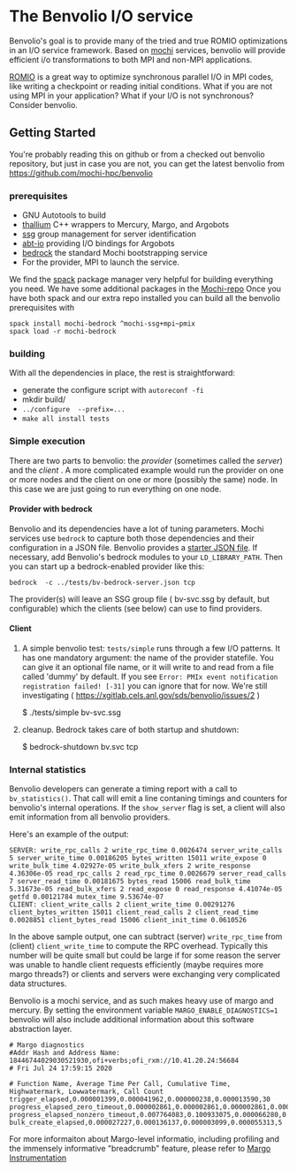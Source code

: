# The Benvolio I/O service

Benvolio's goal is to provide many of the tried and true ROMIO optimizations in
an I/O service framework.  Based on [mochi](https://wordpress.cels.anl.gov/mochi/)
services, benvolio will provide efficient i/o transformations to both MPI and
non-MPI applications.

[ROMIO](https://wordpress.cels.anl.gov/romio) is a great way to optimize synchronous
parallel I/O in MPI codes, like writing a checkpoint or reading initial
conditions.  What if you are not using MPI in your application?  What if your
I/O is not synchronous?  Consider benvolio.

## Getting Started

You're probably reading this on github or from a checked out benvolio
repository, but just in case you are not, you can get the latest benvolio from
<https://github.com/mochi-hpc/benvolio>

### prerequisites

* GNU Autotools to build
* [thallium](https://github.com/mochi-hpc/mochi-thallium) C++ wrappers to Mercury, Margo, and Argobots
* [ssg](https://github.com/mochi-hpc/mochi-ssg) group management for server identification
* [abt-io](https://github.com/mochi-hpc/mochi-abt-io) providing I/O bindings for Argobots
* [bedrock](https://github.com/mochi-hpc/mochi-bedrock) the standard Mochi bootstrapping service
* For the provider, MPI to launch the service.

We find the [spack](https://spack.readthedocs.io/en/latest/) package manager
very helpful for building everything you need.  We have some additional
packages in the [Mochi-repo](https://github.com/mochi-hpc/mochi-spack-packages)
Once
you have both spack and our extra repo installed you can build all the benvolio
prerequisites with

    spack install mochi-bedrock ^mochi-ssg+mpi~pmix
    spack load -r mochi-bedrock


### building

With all the dependencies in place, the rest is straightforward:

* generate the configure script with `autoreconf -fi`
* mkdir build/
* `../configure  --prefix=...`
* `make all install tests`


### Simple execution

There are two parts to benvolio: the _provider_ (sometimes called the _server_)
and the _client_ .  A more complicated example would run the provider on one or
more nodes and the client on one or more (possibly the same) node.  In this
case we are just going to run everything on one node.

#### Provider with bedrock

Benvolio and its dependencies have a lot of tuning parameters.  Mochi services
use `bedrock` to capture both those dependencies and their configuration in a
JSON file.  Benvolio provides a
[starter JSON file](tests/bv-bedrock-server.json).  If necessary, add
Benvolio's bedrock modules to your `LD_LIBRARY_PATH`.  Then you can start up a
bedrock-enabled provider like this:

    bedrock  -c ../tests/bv-bedrock-server.json tcp

The provider(s) will leave an SSG group file ( bv-svc.ssg by default, but
configurable) which the clients (see below) can use to find providers.

#### Client

1. A simple benvolio test:  `tests/simple` runs through a few I/O patterns.  It
has one mandatory argument: the name of the provider statefile.  You can give
it an optional file name, or it will write to and read from a file called
'dummy' by default. If you see `Error: PMIx event notification registration
failed! [-31]` you can ignore that for now.  We're still investigating
( <https://xgitlab.cels.anl.gov/sds/benvolio/issues/2> )

   $ ./tests/simple bv-svc.ssg


2. cleanup.  Bedrock takes care of both startup and shutdown:

    $ bedrock-shutdown bv.svc tcp


### Internal statistics

Benvolio developers can generate a timing report with a call to
`bv_statistics()`.  That call will emit a line contaning timings and counters
for benvolio's internal operations.  If the `show_server` flag is set, a client
will also emit information from all benvolio providers.

Here's an example of the output:

    SERVER: write_rpc_calls 2 write_rpc_time 0.0026474 server_write_calls 5 server_write_time 0.00186205 bytes_written 15011 write_expose 0 write_bulk_time 4.02927e-05 write_bulk_xfers 2 write_response 4.36306e-05 read_rpc_calls 2 read_rpc_time 0.0026679 server_read_calls 7 server_read_time 0.00181675 bytes_read 15006 read_bulk_time 5.31673e-05 read_bulk_xfers 2 read_expose 0 read_response 4.41074e-05 getfd 0.00121784 mutex_time 9.53674e-07
    CLIENT: client_write_calls 2 client_write_time 0.00291276 client_bytes_written 15011 client_read_calls 2 client_read_time 0.0028851 client_bytes_read 15006 client_init_time 0.0610526

In the above sample output, one can subtract (server) `write_rpc_time` from
(client) `client_write_time` to compute the RPC overhead.  Typically this
number will be quite small but could be large if for some reason the server was
unable to handle client requests efficiently (maybe requires more margo
threads?) or clients and servers were exchanging very complicated data
structures.

Benvolio is a mochi service, and as such makes heavy use of margo and mercury.
By setting the environment variable `MARGO_ENABLE_DIAGNOSTICS=1` benvolio will
also include additional information about this software abstraction layer.

```
# Margo diagnostics
#Addr Hash and Address Name: 18446744029030521930,ofi+verbs;ofi_rxm://10.41.20.24:56684
# Fri Jul 24 17:59:15 2020

# Function Name, Average Time Per Call, Cumulative Time, Highwatermark, Lowwatermark, Call Count
trigger_elapsed,0.000001399,0.000041962,0.000000238,0.000013590,30
progress_elapsed_zero_timeout,0.000002861,0.000002861,0.000002861,0.000002861,1
progress_elapsed_nonzero_timeout,0.007764083,0.100933075,0.000066280,0.090931177,13
bulk_create_elapsed,0.000027227,0.000136137,0.000003099,0.000055313,5
```

For more informaiton about Margo-level informatio, including profiling and the
immensely informative "breadcrumb" feature, please refer to [Margo
Instrumentation](https://github.com/mochi-hpc/mochi-margo/blob/main/doc/instrumentation.md)
